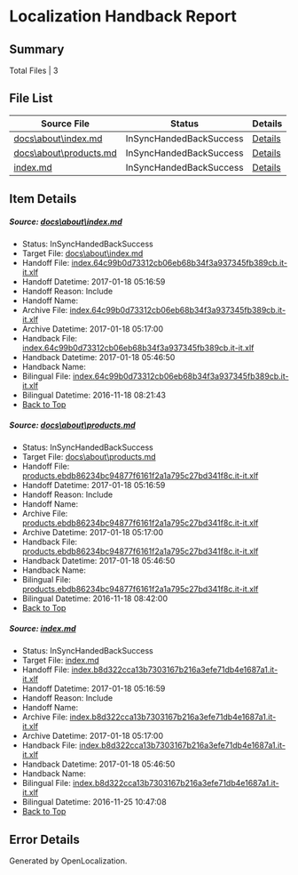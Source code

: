 # <a name='report-top'></a> Localization Handback Report

## Summary
 Total Files | 3

## File List
 Source File | Status | Details 
 ----------- | ------ | ------- 
 [docs\about\index.md](https://github.com/dotnet/docs/blob/7de873f244ac36ba0cafb5140a5405db437a40a6/docs/about/index.md) | InSyncHandedBackSuccess | [Details](#bb92a0edaedc425ccbc866fbb8c6652a1bf32a5128)
 [docs\about\products.md](https://github.com/dotnet/docs/blob/7de873f244ac36ba0cafb5140a5405db437a40a6/docs/about/products.md) | InSyncHandedBackSuccess | [Details](#3b444547c18c2e0dcace7a58b3c91cb3870c1de529)
 [index.md](https://github.com/dotnet/docs/blob/c8b9e166a49c86dcabfa89887db1dce3a8e45f4f/index.md) | InSyncHandedBackSuccess | [Details](#d8b2def6b766aa1af9318fe5b0620f4db4a2ee437391)

## Item Details
##### <a name='bb92a0edaedc425ccbc866fbb8c6652a1bf32a5128'></a> Source: [docs\about\index.md](https://github.com/dotnet/docs/blob/7de873f244ac36ba0cafb5140a5405db437a40a6/docs/about/index.md)
* Status: InSyncHandedBackSuccess
* Target File: [docs\about\index.md](https://github.com/dotnet/docs.it-it/blob/af1d916ce1656224b19252b50369265bfae6df06/docs/about/index.md)
* Handoff File: [index.64c99b0d73312cb06eb68b34f3a937345fb389cb.it-it.xlf](https://github.com/dotnet/docs.handoff/blob/f1a62acac56fe4fbaa7063aa0cfe1c73b90199a1/ol-handoff/dotnet/docs.it-it/master/dotnet-core/index.64c99b0d73312cb06eb68b34f3a937345fb389cb.it-it.xlf)
* Handoff Datetime: 2017-01-18 05:16:59
* Handoff Reason: Include
* Handoff Name: 
* Archive File: [index.64c99b0d73312cb06eb68b34f3a937345fb389cb.it-it.xlf](https://github.com/dotnet/docs.handoff/blob/b30d6e797b09ac86c4324748b82d0b333bfb94b4/ol-archive/dotnet/docs.it-it/master/dotnet-core/index.64c99b0d73312cb06eb68b34f3a937345fb389cb.it-it.xlf)
* Archive Datetime: 2017-01-18 05:17:00
* Handback File: [index.64c99b0d73312cb06eb68b34f3a937345fb389cb.it-it.xlf](https://github.com/dotnet/docs.handback/blob/ed223fdd6ea12bb771277fe9c332d6607ad19cf0/ol-handback/dotnet/docs.it-it/master/dotnet-core/index.64c99b0d73312cb06eb68b34f3a937345fb389cb.it-it.xlf)
* Handback Datetime: 2017-01-18 05:46:50
* Handback Name: 
* Bilingual File: [index.64c99b0d73312cb06eb68b34f3a937345fb389cb.it-it.xlf](https://github.com/dotnet/docs.handback/blob/0965aef92cc899d2676dc8763ce80c1b06c9e5ce/ol-handback/dotnet/docs.it-it/master/ht-p1/index.64c99b0d73312cb06eb68b34f3a937345fb389cb.it-it.xlf)
* Bilingual Datetime: 2016-11-18 08:21:43
* [Back to Top](#report-top)

##### <a name='3b444547c18c2e0dcace7a58b3c91cb3870c1de529'></a> Source: [docs\about\products.md](https://github.com/dotnet/docs/blob/7de873f244ac36ba0cafb5140a5405db437a40a6/docs/about/products.md)
* Status: InSyncHandedBackSuccess
* Target File: [docs\about\products.md](https://github.com/dotnet/docs.it-it/blob/af1d916ce1656224b19252b50369265bfae6df06/docs/about/products.md)
* Handoff File: [products.ebdb86234bc94877f6161f2a1a795c27bd341f8c.it-it.xlf](https://github.com/dotnet/docs.handoff/blob/f1a62acac56fe4fbaa7063aa0cfe1c73b90199a1/ol-handoff/dotnet/docs.it-it/master/dotnet-core/products.ebdb86234bc94877f6161f2a1a795c27bd341f8c.it-it.xlf)
* Handoff Datetime: 2017-01-18 05:16:59
* Handoff Reason: Include
* Handoff Name: 
* Archive File: [products.ebdb86234bc94877f6161f2a1a795c27bd341f8c.it-it.xlf](https://github.com/dotnet/docs.handoff/blob/b30d6e797b09ac86c4324748b82d0b333bfb94b4/ol-archive/dotnet/docs.it-it/master/dotnet-core/products.ebdb86234bc94877f6161f2a1a795c27bd341f8c.it-it.xlf)
* Archive Datetime: 2017-01-18 05:17:00
* Handback File: [products.ebdb86234bc94877f6161f2a1a795c27bd341f8c.it-it.xlf](https://github.com/dotnet/docs.handback/blob/ed223fdd6ea12bb771277fe9c332d6607ad19cf0/ol-handback/dotnet/docs.it-it/master/dotnet-core/products.ebdb86234bc94877f6161f2a1a795c27bd341f8c.it-it.xlf)
* Handback Datetime: 2017-01-18 05:46:50
* Handback Name: 
* Bilingual File: [products.ebdb86234bc94877f6161f2a1a795c27bd341f8c.it-it.xlf](https://github.com/dotnet/docs.handback/blob/91a2c1275e22f3804ce0b16c24dbf858c1529253/ol-handback/dotnet/docs.it-it/master/ht-p1/products.ebdb86234bc94877f6161f2a1a795c27bd341f8c.it-it.xlf)
* Bilingual Datetime: 2016-11-18 08:42:00
* [Back to Top](#report-top)

##### <a name='d8b2def6b766aa1af9318fe5b0620f4db4a2ee437391'></a> Source: [index.md](https://github.com/dotnet/docs/blob/c8b9e166a49c86dcabfa89887db1dce3a8e45f4f/index.md)
* Status: InSyncHandedBackSuccess
* Target File: [index.md](https://github.com/dotnet/docs.it-it/blob/af1d916ce1656224b19252b50369265bfae6df06/index.md)
* Handoff File: [index.b8d322cca13b7303167b216a3efe71db4e1687a1.it-it.xlf](https://github.com/dotnet/docs.handoff/blob/f1a62acac56fe4fbaa7063aa0cfe1c73b90199a1/ol-handoff/dotnet/docs.it-it/master/dotnet-core/index.b8d322cca13b7303167b216a3efe71db4e1687a1.it-it.xlf)
* Handoff Datetime: 2017-01-18 05:16:59
* Handoff Reason: Include
* Handoff Name: 
* Archive File: [index.b8d322cca13b7303167b216a3efe71db4e1687a1.it-it.xlf](https://github.com/dotnet/docs.handoff/blob/b30d6e797b09ac86c4324748b82d0b333bfb94b4/ol-archive/dotnet/docs.it-it/master/dotnet-core/index.b8d322cca13b7303167b216a3efe71db4e1687a1.it-it.xlf)
* Archive Datetime: 2017-01-18 05:17:00
* Handback File: [index.b8d322cca13b7303167b216a3efe71db4e1687a1.it-it.xlf](https://github.com/dotnet/docs.handback/blob/ed223fdd6ea12bb771277fe9c332d6607ad19cf0/ol-handback/dotnet/docs.it-it/master/dotnet-core/index.b8d322cca13b7303167b216a3efe71db4e1687a1.it-it.xlf)
* Handback Datetime: 2017-01-18 05:46:50
* Handback Name: 
* Bilingual File: [index.b8d322cca13b7303167b216a3efe71db4e1687a1.it-it.xlf](https://github.com/dotnet/docs.handback/blob/435c1cb6f9de8753f9e6c80dc65089e9f5c76810/ol-handback/dotnet/docs.it-it/master/ht-p1/index.b8d322cca13b7303167b216a3efe71db4e1687a1.it-it.xlf)
* Bilingual Datetime: 2016-11-25 10:47:08
* [Back to Top](#report-top)


## Error Details

Generated by OpenLocalization.
